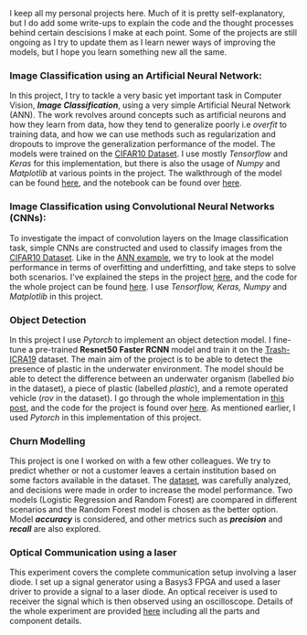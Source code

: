 I keep all my personal projects here. Much of it is pretty self-explanatory, but I do add some write-ups to explain the code and the thought processes behind certain descisions I make at each point. 
Some of the projects are still ongoing as I try to update them as I learn newer ways of improving the models, but I hope you learn something new all the same.



### Image Classification using an Artificial Neural Network: 
In this project, I try to tackle a very basic yet important task in Computer Vision, _**Image Classification**_, using a  very simple Artificial Neural Network (ANN). The work revolves around concepts such as artificial neurons and how they learn from data, how they tend to generalize poorly i.e _overfit_ to training data, and how we can use methods such as regularization and dropouts to improve the generalization performance of the model. The models were trained on the [CIFAR10 Dataset](). I use mostly _Tensorflow_ and _Keras_ for this implementation, but there is also the usage of _Numpy_ and _Matplotlib_ at various points in the project. The walkthrough of the model can be found [here](), and the notebook can be found over [here]().


### Image Classification using Convolutional Neural Networks (CNNs):
To investigate the impact of convolution layers on the Image classification task, simple CNNs are constructed and used to classify images from the [CIFAR10 Dataset](). Like in the [ANN example](), we try to look at the model performance in terms of overfitting and underfitting, and take steps to solve both scenarios. I've explained the steps in the project [here](), and the code for the whole project can be found [here](). I use _Tensorflow, Keras, Numpy_ and _Matplotlib_ in this project.


### Object Detection
In this project I use _Pytorch_ to implement an object detection model. I fine-tune a pre-trained **Resnet50 Faster RCNN** model and train it on the [Trash-ICRA19]() dataset. The main aim of the project is to be able to detect the presence of plastic in the underwater environment. The model should be able to detect the difference between an underwater organism (labelled _bio_ in the dataset), a piece of plastic (labelled _plastic_), and a remote operated vehicle (_rov_ in the dataset). I go through the whole implementation in [this post](), and the code for the project is found over [here](). As mentioned earlier, I used _Pytorch_ in this implementation of this project.


### Churn Modelling 
This project is one I worked on with a few other colleagues. We try to predict whether or not a customer leaves a certain institution based on some factors available in the dataset. The [dataset](), was carefully analyzed, and decisions were made in order to increase the model performance. Two models (Logistic Regression and Random Forest) are coompared in different scenarios and the Random Forest model is chosen as the better option. Model **_accuracy_** is considered, and other metrics such as **_precision_** and **_recall_** are also explored.


### Optical Communication using a laser
This experiment covers the complete communication setup involving a laser diode. I set up a signal generator using a Basys3 FPGA and used a laser driver to provide a signal to a laser diode. An optical receiver is used to receiver the signal which is then observed using an oscilloscope. Details of the whole experiment are provided [here]() including all the parts and component details. 


